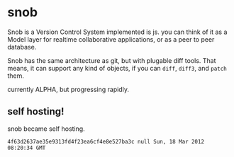 # snob

Snob is a Version Control System implemented is js. 
you can think of it as a Model layer for realtime collaborative applications,
or as a peer to peer database.

Snob has the same architecture as git, but with plugable diff tools. That means,
it can support any kind of objects, if you can `diff`, `diff3`, and `patch` them.

currently ALPHA, but progressing rapidly.

## self hosting!

snob became self hosting. 

```
4f63d2637ae35e9313fd4f23ea6cf4e8e527ba3c null Sun, 18 Mar 2012 08:20:34 GMT
```


